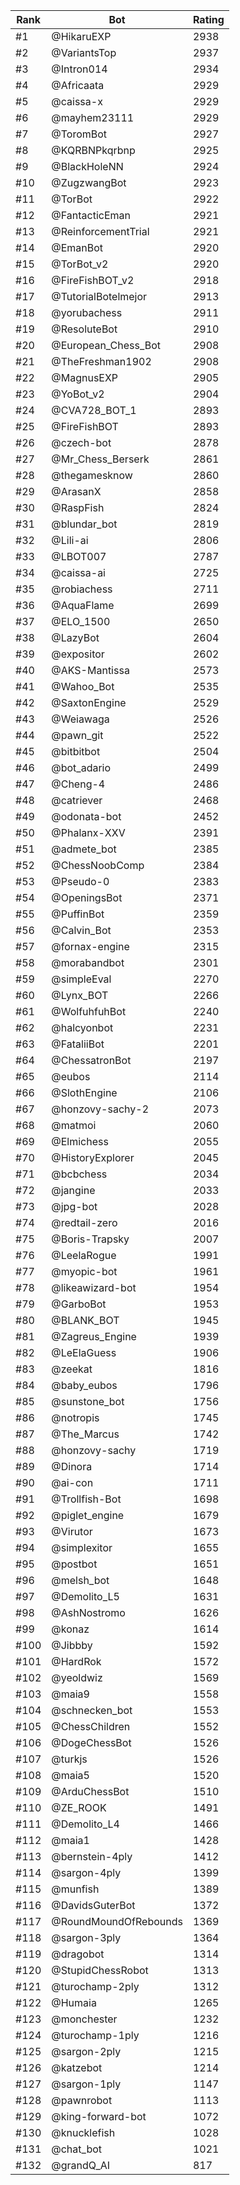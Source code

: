 Rank|Bot|Rating
---|---|---
#1|@HikaruEXP|2938
#2|@VariantsTop|2937
#3|@Intron014|2934
#4|@Africaata|2929
#5|@caissa-x|2929
#6|@mayhem23111|2929
#7|@ToromBot|2927
#8|@KQRBNPkqrbnp|2925
#9|@BlackHoleNN|2924
#10|@ZugzwangBot|2923
#11|@TorBot|2922
#12|@FantacticEman|2921
#13|@ReinforcementTrial|2921
#14|@EmanBot|2920
#15|@TorBot_v2|2920
#16|@FireFishBOT_v2|2918
#17|@TutorialBotelmejor|2913
#18|@yorubachess|2911
#19|@ResoluteBot|2910
#20|@European_Chess_Bot|2908
#21|@TheFreshman1902|2908
#22|@MagnusEXP|2905
#23|@YoBot_v2|2904
#24|@CVA728_BOT_1|2893
#25|@FireFishBOT|2893
#26|@czech-bot|2878
#27|@Mr_Chess_Berserk|2861
#28|@thegamesknow|2860
#29|@ArasanX|2858
#30|@RaspFish|2824
#31|@blundar_bot|2819
#32|@Lili-ai|2806
#33|@LBOT007|2787
#34|@caissa-ai|2725
#35|@robiachess|2711
#36|@AquaFlame|2699
#37|@ELO_1500|2650
#38|@LazyBot|2604
#39|@expositor|2602
#40|@AKS-Mantissa|2573
#41|@Wahoo_Bot|2535
#42|@SaxtonEngine|2529
#43|@Weiawaga|2526
#44|@pawn_git|2522
#45|@bitbitbot|2504
#46|@bot_adario|2499
#47|@Cheng-4|2486
#48|@catriever|2468
#49|@odonata-bot|2452
#50|@Phalanx-XXV|2391
#51|@admete_bot|2385
#52|@ChessNoobComp|2384
#53|@Pseudo-0|2383
#54|@OpeningsBot|2371
#55|@PuffinBot|2359
#56|@Calvin_Bot|2353
#57|@fornax-engine|2315
#58|@morabandbot|2301
#59|@simpleEval|2270
#60|@Lynx_BOT|2266
#61|@WolfuhfuhBot|2240
#62|@halcyonbot|2231
#63|@FataliiBot|2201
#64|@ChessatronBot|2197
#65|@eubos|2114
#66|@SlothEngine|2106
#67|@honzovy-sachy-2|2073
#68|@matmoi|2060
#69|@Elmichess|2055
#70|@HistoryExplorer|2045
#71|@bcbchess|2034
#72|@jangine|2033
#73|@jpg-bot|2028
#74|@redtail-zero|2016
#75|@Boris-Trapsky|2007
#76|@LeelaRogue|1991
#77|@myopic-bot|1961
#78|@likeawizard-bot|1954
#79|@GarboBot|1953
#80|@BLANK_BOT|1945
#81|@Zagreus_Engine|1939
#82|@LeElaGuess|1906
#83|@zeekat|1816
#84|@baby_eubos|1796
#85|@sunstone_bot|1756
#86|@notropis|1745
#87|@The_Marcus|1742
#88|@honzovy-sachy|1719
#89|@Dinora|1714
#90|@ai-con|1711
#91|@Trollfish-Bot|1698
#92|@piglet_engine|1679
#93|@Virutor|1673
#94|@simplexitor|1655
#95|@postbot|1651
#96|@melsh_bot|1648
#97|@Demolito_L5|1631
#98|@AshNostromo|1626
#99|@konaz|1614
#100|@Jibbby|1592
#101|@HardRok|1572
#102|@yeoldwiz|1569
#103|@maia9|1558
#104|@schnecken_bot|1553
#105|@ChessChildren|1552
#106|@DogeChessBot|1526
#107|@turkjs|1526
#108|@maia5|1520
#109|@ArduChessBot|1510
#110|@ZE_ROOK|1491
#111|@Demolito_L4|1466
#112|@maia1|1428
#113|@bernstein-4ply|1412
#114|@sargon-4ply|1399
#115|@munfish|1389
#116|@DavidsGuterBot|1372
#117|@RoundMoundOfRebounds|1369
#118|@sargon-3ply|1364
#119|@dragobot|1314
#120|@StupidChessRobot|1313
#121|@turochamp-2ply|1312
#122|@Humaia|1265
#123|@monchester|1232
#124|@turochamp-1ply|1216
#125|@sargon-2ply|1215
#126|@katzebot|1214
#127|@sargon-1ply|1147
#128|@pawnrobot|1113
#129|@king-forward-bot|1072
#130|@knucklefish|1028
#131|@chat_bot|1021
#132|@grandQ_AI|817
